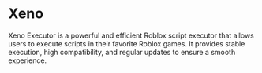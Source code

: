 # Xeno
Xeno Executor is a powerful and efficient Roblox script executor that allows users to execute scripts in their favorite Roblox games. It provides stable execution, high compatibility, and regular updates to ensure a smooth experience. 
